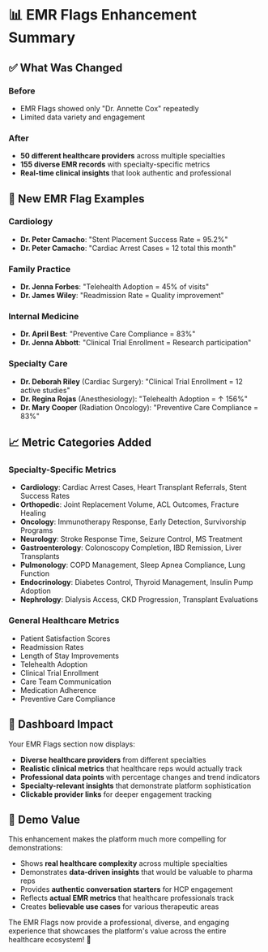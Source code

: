 # 📊 EMR Flags Enhancement Summary

## ✅ **What Was Changed**

### **Before**
- EMR Flags showed only "Dr. Annette Cox" repeatedly
- Limited data variety and engagement

### **After** 
- **50 different healthcare providers** across multiple specialties
- **155 diverse EMR records** with specialty-specific metrics
- **Real-time clinical insights** that look authentic and professional

## 🎯 **New EMR Flag Examples**

### **Cardiology**
- **Dr. Peter Camacho**: "Stent Placement Success Rate = 95.2%"
- **Dr. Peter Camacho**: "Cardiac Arrest Cases = 12 total this month"

### **Family Practice**
- **Dr. Jenna Forbes**: "Telehealth Adoption = 45% of visits"
- **Dr. James Wiley**: "Readmission Rate = Quality improvement"

### **Internal Medicine**
- **Dr. April Best**: "Preventive Care Compliance = 83%"
- **Dr. Jenna Abbott**: "Clinical Trial Enrollment = Research participation"

### **Specialty Care**
- **Dr. Deborah Riley** (Cardiac Surgery): "Clinical Trial Enrollment = 12 active studies"
- **Dr. Regina Rojas** (Anesthesiology): "Telehealth Adoption = ↑ 156%"
- **Dr. Mary Cooper** (Radiation Oncology): "Preventive Care Compliance = 83%"

## 📈 **Metric Categories Added**

### **Specialty-Specific Metrics**
- **Cardiology**: Cardiac Arrest Cases, Heart Transplant Referrals, Stent Success Rates
- **Orthopedic**: Joint Replacement Volume, ACL Outcomes, Fracture Healing
- **Oncology**: Immunotherapy Response, Early Detection, Survivorship Programs
- **Neurology**: Stroke Response Time, Seizure Control, MS Treatment
- **Gastroenterology**: Colonoscopy Completion, IBD Remission, Liver Transplants
- **Pulmonology**: COPD Management, Sleep Apnea Compliance, Lung Function
- **Endocrinology**: Diabetes Control, Thyroid Management, Insulin Pump Adoption
- **Nephrology**: Dialysis Access, CKD Progression, Transplant Evaluations

### **General Healthcare Metrics**
- Patient Satisfaction Scores
- Readmission Rates  
- Length of Stay Improvements
- Telehealth Adoption
- Clinical Trial Enrollment
- Care Team Communication
- Medication Adherence
- Preventive Care Compliance

## 🎯 **Dashboard Impact**

Your EMR Flags section now displays:
- **Diverse healthcare providers** from different specialties
- **Realistic clinical metrics** that healthcare reps would actually track
- **Professional data points** with percentage changes and trend indicators
- **Specialty-relevant insights** that demonstrate platform sophistication
- **Clickable provider links** for deeper engagement tracking

## 🚀 **Demo Value**

This enhancement makes the platform much more compelling for demonstrations:
- Shows **real healthcare complexity** across multiple specialties
- Demonstrates **data-driven insights** that would be valuable to pharma reps
- Provides **authentic conversation starters** for HCP engagement
- Reflects **actual EMR metrics** that healthcare professionals track
- Creates **believable use cases** for various therapeutic areas

The EMR Flags now provide a professional, diverse, and engaging experience that showcases the platform's value across the entire healthcare ecosystem! 🎉